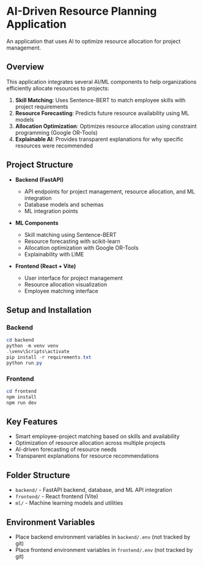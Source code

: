 ﻿# AI-Driven Resource Planning Application

An application that uses AI to optimize resource allocation for project management.

## Overview

This application integrates several AI/ML components to help organizations efficiently allocate resources to projects:

1. **Skill Matching**: Uses Sentence-BERT to match employee skills with project requirements
2. **Resource Forecasting**: Predicts future resource availability using ML models
3. **Allocation Optimization**: Optimizes resource allocation using constraint programming (Google OR-Tools)
4. **Explainable AI**: Provides transparent explanations for why specific resources were recommended

## Project Structure

- **Backend (FastAPI)**
  - API endpoints for project management, resource allocation, and ML integration
  - Database models and schemas
  - ML integration points

- **ML Components**
  - Skill matching using Sentence-BERT
  - Resource forecasting with scikit-learn
  - Allocation optimization with Google OR-Tools
  - Explainability with LIME

- **Frontend (React + Vite)**
  - User interface for project management
  - Resource allocation visualization
  - Employee matching interface

## Setup and Installation

### Backend

```powershell
cd backend
python -m venv venv
.\venv\Scripts\activate
pip install -r requirements.txt
python run.py
```

### Frontend

```powershell
cd frontend
npm install
npm run dev
```

## Key Features

- Smart employee-project matching based on skills and availability
- Optimization of resource allocation across multiple projects
- AI-driven forecasting of resource needs
- Transparent explanations for resource recommendations

## Folder Structure

- `backend/` - FastAPI backend, database, and ML API integration
- `frontend/` - React frontend (Vite)
- `ml/` - Machine learning models and utilities

## Environment Variables

- Place backend environment variables in `backend/.env` (not tracked by git)
- Place frontend environment variables in `frontend/.env` (not tracked by git)


